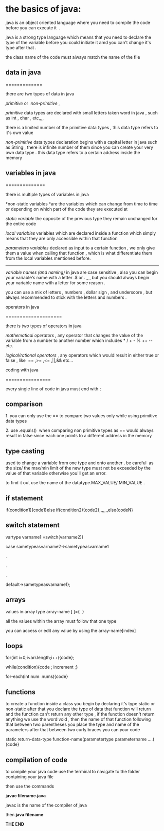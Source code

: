 # the basics of java:

java is an object oriented language where you need to compile the code before you can execute it  .

java is a strong type language which means that you need to declare the type of the variable before you could initiate it amd you can't change it's type after that .

the class name of the code must always match the name of the file 

## data in java 

=============

there are two types of data in java

*primitive* or  *non-primitive* ,

*primitive* data types are declared with small letters taken word in java , such as int , char , etc,,,,

there is a limited number of the primitive data types , this data type refers to it's own value 

*non-primitive* data types declaration begins with a capital letter in java such as String , there is infinite number of them since you can create your very own data type . this data type refers to a certain address inside the memory 

## variables in java

==============

there is multiple types of variables in java 

*non-static variables *are the variables which can change from time to time or depending on which part of the code they are executed at

*static variable* the opposite of the previous type they remain unchanged for the entire code 

*local variables* variables which are declared inside a function which simply means that they are only accessible within that function

*parameters variables* declared as input to a certain function , we only give them a value when calling that function , which is what differentiate them from the local variables mentioned before.

-----------

*variable names (and naming)* in java are case sensitive , also you can begin your variable's name with a letter .$ or . _ , but you should always begin your variable name with a letter for some reason .

you can use a mix of letters , numbers , dollar sign , and underscore , but always recommended to stick with the letters and numbers .

operators in java

====================

there is two types of operators in java 

*mathematical operators* , any operator that changes the value of the variable from a number to another number which includes * / + - % ++ -- etc.

*logical/rational operators* , any operators which would result in either true or false , like  == ,>= ,<= ,||,&& etc...

coding with java

================

every single line of code in java must end with ;

## comparison

1\. you can only use the == to compare two values only while using primitive data types

2\. use .equals()  when comparing non primitive types as == would always result in false since each one points to a different address in the memory

## type casting 

used to change a variable from one type and onto another . be careful  as the size/ the max/min limit of the new type must not be exceeded by the value of that variable otherwise you'll get an error.

to find it out use the name of the datatype.MAX_VALUE/.MIN_VALUE .

## if statement

if(condition1){code1}else if(condition2){code2},,,,,,,else{codeN}

## switch statement

vartype varname1 =switch(varname2){

case sametypeasvarname2->sametypeasvarname1

.

.

.

default->sametypeasvarname1};

## arrays

values in array type array-name [ ]={  }

all the values within the array must follow that one type

you can access or edit any value by using the array-name[index]

## loops

for(int i=0;i<arr.length;i++){code};

while(condition){code ; increment ;}

for-each(int num :nums){code}

## functions

to create a function inside a class you begin by declaring it's type static or non-static after that you declare the type of data that function will return and the function can't return any other type , if the function doesn't return anything we use the word void , then the name of that function following that between two parentheses you place the type and name of the parameters after that between two curly braces you can your code 

static return-data-type function-name(parametertype parametername ....){code} 

## compilation of code 

to compile your java code use the terminal to navigate to the folder containing your java file

then use the commands

**javac filename.java**

javac is the name of the compiler of java

then **java filename**

**THE END**